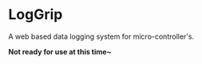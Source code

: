 # LogGrip
A web based data logging system for micro-controller's.

**Not ready for use at this time~**